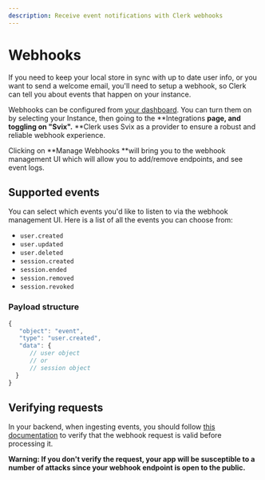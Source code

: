 ```yaml
---
description: Receive event notifications with Clerk webhooks
---
```


# Webhooks

If you need to keep your local store in sync with up to date user info,  or you want to send a welcome email, you'll need to setup a webhook, so Clerk can tell you about events that happen on your instance.

Webhooks can be configured from [your dashboard](https://dashboard.clerk.dev).  You can turn them on by selecting your Instance, then going to the **Integrations **page, and toggling on "Svix".**  **Clerk uses Svix as a provider to ensure a robust and reliable webhook experience.

Clicking on **Manage Webhooks **will bring you to the webhook management UI which will allow you to add/remove endpoints, and see event logs.

## Supported events

You can select which events you'd like to listen to via the webhook management UI.  Here is a list of all the events you can choose from:

* `user.created`&#x20;
* `user.updated`&#x20;
* `user.deleted`
* `session.created`
* `session.ended`
* `session.removed`
* `session.revoked`

### Payload structure

```javascript
{
   "object": "event",
   "type": "user.created",
   "data": {
      // user object      
      // or
      // session object
  }
}

```

## Verifying requests

In your backend, when ingesting events, you should follow [this documentation](https://docs.svix.com/receiving/verifying-payloads) to verify that the webhook request is valid before processing it.

**Warning: If you don't verify the request, your app will be susceptible to a number of attacks since your webhook endpoint is open to the public.**

